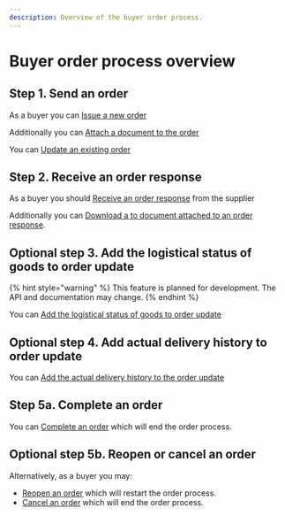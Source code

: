 ```yaml
---
description: Overview of the buyer order process.
---
```


# Buyer order process overview

## Step 1. Send an order

As a buyer you can [Issue a new order](issue/)

Additionally you can [Attach a document to the order](issue/attach-document.md)

You can [Update an existing order](update.md)

## Step 2. Receive an order response

As a buyer you should [Receive an order response](receive/) from the supplier

Additionally you can [Download a to document attached to an order response](receive/download-document.md).

## Optional step 3. Add the logistical status of goods to order update

{% hint style="warning" %}
This feature is planned for development. The API and documentation may change.
{% endhint %}

You can [Add the logistical status of goods to order update](update.md#logistics-status-in-the-planned-delivery-schedule)

## Optional step 4. Add actual delivery history to order update

You can [Add the actual delivery history to the order update](update.md#actual-delivery-history)

## Step 5a. Complete an order

You can [Complete an order](complete.md) which will end the order process.

## Optional step 5b. Reopen or cancel an order

Alternatively, as a buyer you may:

* [Reopen an order](reopen.md) which will restart the order process.
* [Cancel an order](cancel.md) which will end the order process.

